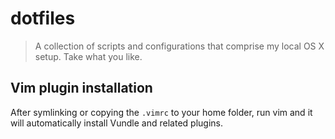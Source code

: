 # dotfiles

> A collection of scripts and configurations that comprise my local OS X setup. Take what you like.

## Vim plugin installation

After symlinking or copying the `.vimrc` to your home folder, run vim and it
will automatically install Vundle and related plugins. 
